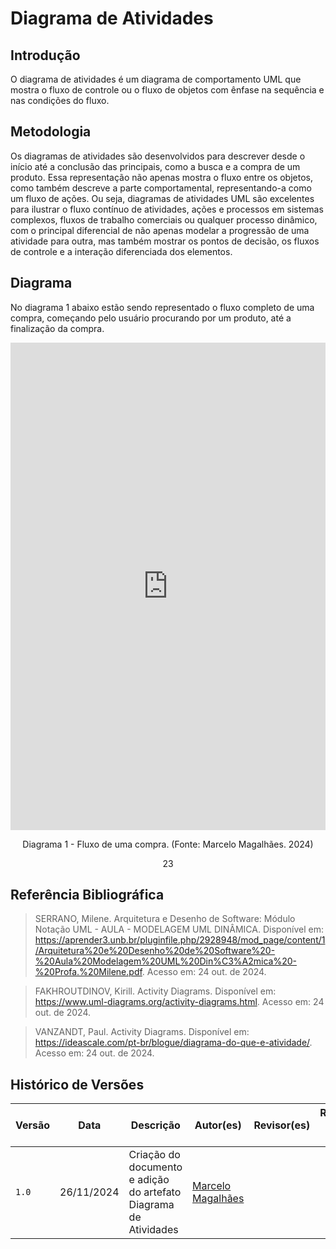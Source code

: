 # Diagrama de Atividades

## Introdução

O diagrama de atividades é um diagrama de comportamento UML que mostra o fluxo de controle ou o fluxo de objetos com ênfase na sequência e nas condições do fluxo.

## Metodologia

Os diagramas de atividades são desenvolvidos para descrever desde o início até a conclusão das principais, como a busca e a compra de um produto. Essa representação não apenas mostra o fluxo entre os objetos, como também descreve a parte comportamental, representando-a como um fluxo de ações.
Ou seja, diagramas de atividades UML são excelentes para ilustrar o fluxo contínuo de atividades, ações e processos em sistemas complexos, fluxos de trabalho comerciais ou qualquer processo dinâmico, com o principal diferencial de não apenas modelar a progressão de uma atividade para outra, mas também mostrar os pontos de decisão, os fluxos de controle e a interação diferenciada dos elementos.

## Diagrama

No diagrama 1 abaixo estão sendo representado o fluxo completo de uma compra, começando pelo usuário procurando por um produto, até a finalização da compra.

<center>
<div style="left: 0; width: 100%; height: 780px; position: relative;"><iframe src="https://lucid.app/documents/embedded/a0a20314-76b7-40b3-88a4-2fbff0fada1d" style="top: 0; left: 0; width: 100%; height: 100%; position: absolute; border: 0;" allowfullscreen id="eJXuc2EWyXPb"></iframe></div>

</center>

<div style="text-align: center;">
  <p>Diagrama 1 - Fluxo de uma compra. (Fonte: Marcelo Magalhães. 2024)</p>23
</div>

## Referência Bibliográfica

> SERRANO, Milene. Arquitetura e Desenho de Software: Módulo Notação UML - AULA - MODELAGEM UML DINÂMICA. Disponível em: https://aprender3.unb.br/pluginfile.php/2928948/mod_page/content/1/Arquitetura%20e%20Desenho%20de%20Software%20-%20Aula%20Modelagem%20UML%20Din%C3%A2mica%20-%20Profa.%20Milene.pdf. Acesso em: 24 out. de 2024.

> FAKHROUTDINOV, Kirill. Activity Diagrams. Disponível em: https://www.uml-diagrams.org/activity-diagrams.html. Acesso em: 24 out. de 2024.

> VANZANDT, Paul. Activity Diagrams. Disponível em: https://ideascale.com/pt-br/blogue/diagrama-do-que-e-atividade/. Acesso em: 24 out. de 2024.

## Histórico de Versões

| Versão | Data       | Descrição                                                        | Autor(es)                                        | Revisor(es) | Resultado da Revisão |
| ------ | ---------- | ---------------------------------------------------------------- | ------------------------------------------------ | ----------- | -------------------- |
| `1.0`  | 26/11/2024 | Criação do documento e adição do artefato Diagrama de Atividades | [Marcelo Magalhães](https://github.com/marrcelo) |             |                      |
